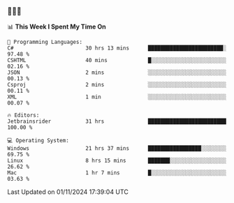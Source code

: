 ### 👋👋👋
<!--START_SECTION:waka-->
📊 **This Week I Spent My Time On** 

```text
💬 Programming Languages: 
C#                       30 hrs 13 mins      ████████████████████████░   97.48 % 
CSHTML                   40 mins             █░░░░░░░░░░░░░░░░░░░░░░░░   02.16 % 
JSON                     2 mins              ░░░░░░░░░░░░░░░░░░░░░░░░░   00.13 % 
Csproj                   2 mins              ░░░░░░░░░░░░░░░░░░░░░░░░░   00.11 % 
XML                      1 min               ░░░░░░░░░░░░░░░░░░░░░░░░░   00.07 % 

🔥 Editors: 
Jetbrainsrider           31 hrs              █████████████████████████   100.00 % 

💻 Operating System: 
Windows                  21 hrs 37 mins      █████████████████░░░░░░░░   69.75 % 
Linux                    8 hrs 15 mins       ███████░░░░░░░░░░░░░░░░░░   26.62 % 
Mac                      1 hr 7 mins         █░░░░░░░░░░░░░░░░░░░░░░░░   03.63 % 
```


 Last Updated on 01/11/2024 17:39:04 UTC
<!--END_SECTION:waka-->
